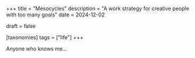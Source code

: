 +++
title = "Mesocycles"
description = "A work strategy for creative people with too many goals"
date = 2024-12-02

draft = false

[taxonomies]
tags = ["life"]
+++

Anyone who knows me...


